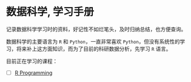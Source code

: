 # 数据科学, 学习手册

记录数据科学学习时的资料，好记性不如烂笔头，及时归纳总结，也方便查询。

数据科学的主要语言为 `R` 和 `Python`，一直非常喜欢 `Python`，但没有系统性的学习，将来补上这方面知识，而为了目前的科研数据分析，先学习 `R` 语言。

目前正在学习的课程：
- [ ] [R Programming](https://github.com/swirldev/swirl_courses/tree/master/R_Programming)
